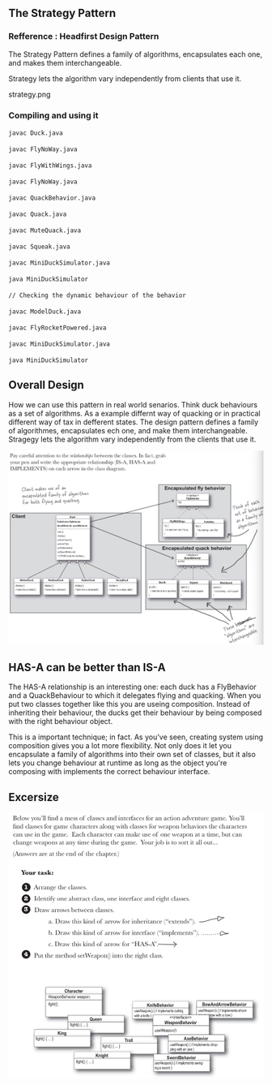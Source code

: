 
## The Strategy Pattern
### Refference : Headfirst Design Pattern

The Strategy Pattern defines a family of algorithms, encapsulates each one, and makes them interchangeable.

Strategy lets the algorithm vary independently from clients that use it.

strategy.png

### Compiling and using it

```
javac Duck.java

javac FlyNoWay.java

javac FlyWithWings.java

javac FlyNoWay.java

javac QuackBehavior.java

javac Quack.java

javac MuteQuack.java

javac Squeak.java

javac MiniDuckSimulator.java

java MiniDuckSimulator

// Checking the dynamic behaviour of the behavior

javac ModelDuck.java

javac FlyRocketPowered.java 

javac MiniDuckSimulator.java

java MiniDuckSimulator

```

## Overall Design
How we can use this pattern in real world senarios.
Think duck behaviours as a set of algorithms.
As a example differnt way of quacking or in practical different way of tax in defferent states.
The design pattern defines a family of algorithmes, encapsulates ech one, and make them interchangeable. Stragegy lets the algorithm vary independently from the clients that use it.



![Strategy Design Pattern](./strategy.png)

## HAS-A can be better than IS-A

The HAS-A relationship is an interesting one: each duck has a FlyBehavior and a QuackBehaviour to which it delegates flying and quacking.
When you put two classes together like this you are useing composition. Instead of inheriting their behaviour, the ducks get their behaviour by being composed with the right behaviour object.

This is a important technique; in fact.
As you've seen, creating system using composition gives you a lot more flexibility. Not only does it let you encapsulate a family of algorithms into their own set of classes, but it also lets you change behaviour at runtime as long as the object you're composing with implements the correct behaviour interface.

## Excersize

![Another Exersize for Strategy Design Pattern](./excersize.png)